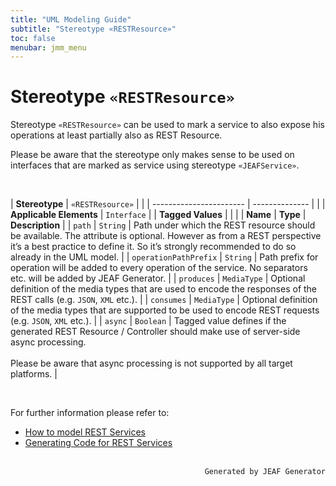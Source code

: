 ```yaml
---
title: "UML Modeling Guide"
subtitle: "Stereotype «RESTResource»"
toc: false
menubar: jmm_menu
---
```


# Stereotype `«RESTResource»`
Stereotype `«RESTResource»` can be used to mark a service to also expose his operations at least partially also as REST Resource. 

Please be aware that the stereotype only makes sense to be used on interfaces that are marked as service using stereotype `«JEAFService»`.

<br>

| **Stereotype**          | `«RESTResource»` | |
| ----------------------- | -------------- | |
| **Applicable Elements** | `Interface`        |
| **Tagged Values**       |                       |                                                                                                                                                                                                          |
| **Name**                | **Type**              | **Description**                                                                                                                                                                                          |
| `path`   | `String` | Path under which the REST resource should be available. The attribute is optional. However as from a REST perspective it’s a best practice to define it. So it’s strongly recommended to do so already in the UML model. |
| `operationPathPrefix`   | `String` | Path prefix for operation will be added to every operation of the service. No separators etc. will be added by JEAF Generator. |
| `produces`   | `MediaType` | Optional definition of the media types that are used to encode the responses of the REST calls (e.g. `JSON`, `XML` etc.). |
| `consumes`   | `MediaType` | Optional definition of the media types that are supported to be used to encode REST requests (e.g. `JSON`, `XML` etc.). |
| `async`   | `Boolean` | Tagged value defines if the generated REST Resource / Controller should make use of server-side async processing.<br><br>Please be aware that async processing is not supported by all target platforms. |

<br>

For further information please refer to:
- [How to model REST Services](/uml-modeling-guide/how-tos/how-to-model-rest-service-apis)
- [Generating Code for REST Services](/developer-guide/code-for-jeaf-services)


<br>

<div style="text-align: right"><code>Generated by JEAF Generator</code></div>

    